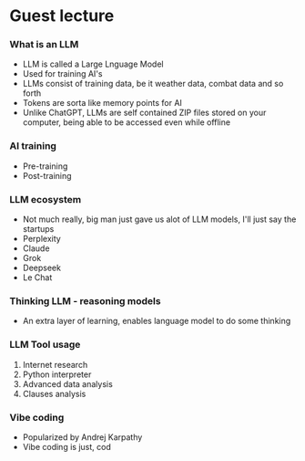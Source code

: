 # Guest lecture
### What is an LLM
- LLM is called a Large Lnguage Model
- Used for training AI's
- LLMs consist of training data, be it weather data, combat data and so forth
- Tokens are sorta like memory points for AI
- Unlike ChatGPT, LLMs are self contained ZIP files stored on your computer, being able to be accessed even while offline
### AI training
- Pre-training
- Post-training

### LLM ecosystem
- Not much really, big man just gave us alot of LLM models, I'll just say the startups
- Perplexity
- Claude
- Grok
- Deepseek
- Le Chat

### Thinking LLM -  reasoning models
- An extra layer of learning, enables language model to do some thinking

### LLM Tool usage
1. Internet research
2. Python interpreter
3. Advanced data analysis
4. Clauses analysis

### Vibe coding
- Popularized by Andrej Karpathy
- Vibe coding is just, cod
